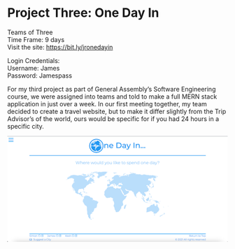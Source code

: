 # Project Three: One Day In #

Teams of Three  
Time Frame: 9 days  
Visit the site: https://bit.ly/jronedayin  

Login Credentials:  
Username: James  
Password: Jamespass  


For my third project as part of General Assembly’s Software Engineering course, we were assigned into teams and told to make a full MERN stack application in just over a week. In our first meeting together, my team decided to create a travel website, but to make it differ slightly from the Trip Advisor’s of the world, ours would be specific for if you had 24 hours in a specific city.

![Screenshot of final product](./client/src/assets/readme_images/onedayin.png)
